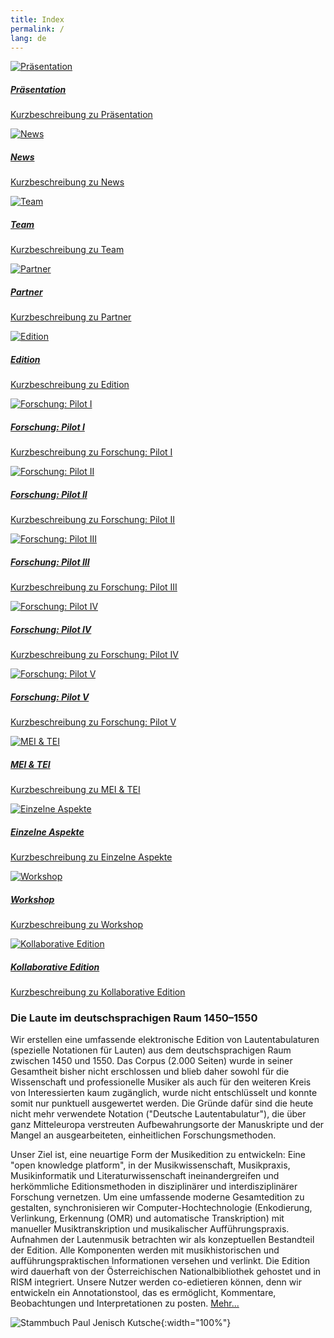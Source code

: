 ```yaml
---
title: Index
permalink: /
lang: de
---
```

<p>
    <div class="row">
        <div class="card-group">
            <div class="card bg-dark text-white"> 
                <a href="/presentation">
                    <img class="card-img tile" src="assets/img/Paul_Jenisch_Kutsche.png" alt="Präsentation"/>
                    <div class="card-img-overlay">
                        <h5 class="card-title">Präsentation</h5>
                        <p class="card-text">Kurzbeschreibung zu Präsentation</p>
                    </div>
                </a>
            </div>
            <div class="card bg-dark text-white"> 
                <a href="/news">
                <img class="card-img tile" src="assets/img/1400_hand.png" alt="News"/>
                <div class="card-img-overlay">
                    <h5 class="card-title">News</h5>
                    <p class="card-text">Kurzbeschreibung zu News</p>
                </div>
                </a>
            </div>
            <div class="card bg-dark text-white"> 
                <a href="/team">
                <img class="card-img tile" src="assets/img/Dohna_kutsche.png" alt="Team"/>
                <div class="card-img-overlay">
                    <h5 class="card-title">Team</h5>
                    <p class="card-text">Kurzbeschreibung zu Team</p>
                </div>
                </a>
            </div>
            <div class="card bg-dark text-white"> 
                <a href="/partner">
                <img class="card-img tile" src="assets/img/Foedera.png" alt="Partner"/>
                <div class="card-img-overlay">
                    <h5 class="card-title">Partner</h5>
                    <p class="card-text">Kurzbeschreibung zu Partner</p>
                </div>
                </a>
            </div>
        </div>
        </div>
        <div class="row">
        <div class="card-group">
            <div class="card bg-dark text-white"> 
                <a href="/edition">
                <img class="card-img tile" src="assets/img/Craus_02.jpg" alt="Edition"/>
                <div class="card-img-overlay">
                    <h5 class="card-title">Edition</h5>
                    <p class="card-text">Kurzbeschreibung zu Edition</p>
                </div>
                </a>
            </div>
            <div class="card bg-dark text-white"> 
                <a href="/pilotI">
                <img class="card-img tile" src="assets/img/Hofieren_Dohna.png" alt="Forschung: Pilot I"/>
                <div class="card-img-overlay">
                    <h5 class="card-title">Forschung: Pilot I</h5>
                    <p class="card-text">Kurzbeschreibung zu Forschung: Pilot I</p>
                </div>
                </a>
            </div>
            <div class="card bg-dark text-white"> 
                <a href="/pilotII">
                <img class="card-img tile" src="assets/img/Craus_Harfe_col_01.png" alt="Forschung: Pilot II"/>
                <div class="card-img-overlay">
                    <h5 class="card-title">Forschung: Pilot II</h5>
                    <p class="card-text">Kurzbeschreibung zu Forschung: Pilot II</p>
                </div>
                </a>
            </div>
            <div class="card bg-dark text-white"> 
                <a href="/pilotIII">
                <img class="card-img tile" src="assets/img/Collage_02.png" alt="Forschung: Pilot III"/>
                <div class="card-img-overlay">
                    <h5 class="card-title">Forschung: Pilot III</h5>
                    <p class="card-text">Kurzbeschreibung zu Forschung: Pilot III</p>
                </div>
                </a>
            </div>
        </div>
        </div>
        <div class="row">
        <div class="card-group">
            <div class="card bg-dark text-white"> 
                <a href="/pilotIV">
                    <img class="card-img tile" src="assets/img/Handy_coll_02.png" alt="Forschung: Pilot IV"/>
                    <div class="card-img-overlay">
                        <h5 class="card-title">Forschung: Pilot IV</h5>
                        <p class="card-text">Kurzbeschreibung zu Forschung: Pilot IV</p>
                    </div>
                </a>
            </div>
            <div class="card bg-dark text-white"> 
                <a href="/news">
                <img class="card-img tile" src="assets/img/DTOe_coll_01.png" alt="Forschung: Pilot V"/>
                <div class="card-img-overlay">
                    <h5 class="card-title">Forschung: Pilot V</h5>
                    <p class="card-text">Kurzbeschreibung zu Forschung: Pilot V</p>
                </div>
                </a>
            </div>
            <div class="card bg-dark text-white"> 
                <a href="/team">
                <img class="card-img tile" src="assets/img/xml_Bild_01.png" alt="MEI & TEI"/>
                <div class="card-img-overlay">
                    <h5 class="card-title">MEI &amp; TEI</h5>
                    <p class="card-text">Kurzbeschreibung zu MEI &amp; TEI</p>
                </div>
                </a>
            </div>
            <div class="card bg-dark text-white"> 
                <a href="/aspects">
                <img class="card-img tile" src="" alt="Einzelne Aspekte"/>
                <div class="card-img-overlay">
                    <h5 class="card-title">Einzelne Aspekte</h5>
                    <p class="card-text">Kurzbeschreibung zu Einzelne Aspekte</p>
                </div>
                </a>
            </div>
        </div>
        </div>
        <div class="row">
        <div class="card-group">
            <div class="card bg-dark text-white"> 
                <a href="/workshop">
                <img class="card-img tile" src="assets/img/Craus_02.jpg" alt="Workshop"/>
                <div class="card-img-overlay">
                    <h5 class="card-title">Workshop</h5>
                    <p class="card-text">Kurzbeschreibung zu Workshop</p>
                </div>
                </a>
            </div>
            <div class="card bg-dark text-white"> 
                <a href="/collaboration">
                <img class="card-img tile" src="" alt="Kollaborative Edition"/>
                <div class="card-img-overlay">
                    <h5 class="card-title">Kollaborative Edition</h5>
                    <p class="card-text">Kurzbeschreibung zu Kollaborative Edition</p>
                </div>
                </a>
            </div>
        </div>
    </div>
</p>

### Die Laute im deutschsprachigen Raum 1450–1550

Wir erstellen eine umfassende elektronische Edition von Lautentabulaturen (spezielle Notationen für Lauten) aus dem deutschsprachigen Raum zwischen 1450 und 1550. Das Corpus (2.000 Seiten) wurde in seiner Gesamtheit bisher nicht erschlossen und blieb daher sowohl für die Wissenschaft und professionelle Musiker als auch für den weiteren Kreis von Interessierten kaum zugänglich, wurde nicht entschlüsselt und konnte somit nur punktuell ausgewertet werden. Die Gründe dafür sind die heute nicht mehr verwendete Notation ("Deutsche Lautentabulatur"), die über ganz Mitteleuropa verstreuten Aufbewahrungsorte der Manuskripte und der Mangel an ausgearbeiteten, einheitlichen Forschungsmethoden.

Unser Ziel ist, eine neuartige Form der Musikedition zu entwickeln: Eine "open knowledge platform", in der Musikwissenschaft, Musikpraxis, Musikinformatik und Literaturwissenschaft ineinandergreifen und herkömmliche Editionsmethoden in disziplinärer und interdisziplinärer Forschung vernetzen. Um eine umfassende moderne Gesamtedition zu gestalten, synchronisieren wir Computer-Hochtechnologie (Enkodierung, Verlinkung, Erkennung (OMR) und automatische Transkription) mit manueller Musiktranskription und musikalischer Aufführungspraxis. Aufnahmen der Lautenmusik betrachten wir als konzeptuellen Bestandteil der Edition. Alle Komponenten werden mit musikhistorischen und aufführungspraktischen Informationen versehen und verlinkt. Die Edition wird dauerhaft von der Österreichischen Nationalbibliothek gehostet und in RISM integriert. Unsere Nutzer werden co-edietieren können, denn wir entwickeln ein Annotationstool, das es ermöglicht, Kommentare, Beobachtungen und Interpretationen zu posten. [Mehr...](/presentation)

![Stammbuch Paul Jenisch Kutsche](/assets/img/Paul_Jenisch_Kutsche.png){:width="100%"}
<div class="acks"></div>


